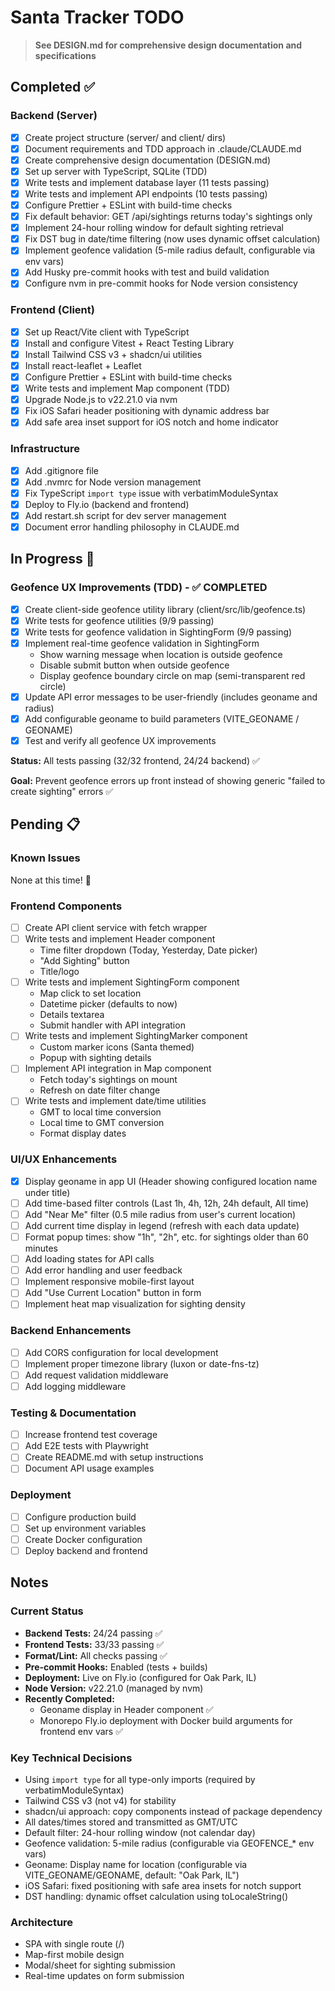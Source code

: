 # Santa Tracker TODO

> **See DESIGN.md for comprehensive design documentation and specifications**

## Completed ✅

### Backend (Server)

- [x] Create project structure (server/ and client/ dirs)
- [x] Document requirements and TDD approach in .claude/CLAUDE.md
- [x] Create comprehensive design documentation (DESIGN.md)
- [x] Set up server with TypeScript, SQLite (TDD)
- [x] Write tests and implement database layer (11 tests passing)
- [x] Write tests and implement API endpoints (10 tests passing)
- [x] Configure Prettier + ESLint with build-time checks
- [x] Fix default behavior: GET /api/sightings returns today's sightings only
- [x] Implement 24-hour rolling window for default sighting retrieval
- [x] Fix DST bug in date/time filtering (now uses dynamic offset calculation)
- [x] Implement geofence validation (5-mile radius default, configurable via env vars)
- [x] Add Husky pre-commit hooks with test and build validation
- [x] Configure nvm in pre-commit hooks for Node version consistency

### Frontend (Client)

- [x] Set up React/Vite client with TypeScript
- [x] Install and configure Vitest + React Testing Library
- [x] Install Tailwind CSS v3 + shadcn/ui utilities
- [x] Install react-leaflet + Leaflet
- [x] Configure Prettier + ESLint with build-time checks
- [x] Write tests and implement Map component (TDD)
- [x] Upgrade Node.js to v22.21.0 via nvm
- [x] Fix iOS Safari header positioning with dynamic address bar
- [x] Add safe area inset support for iOS notch and home indicator

### Infrastructure

- [x] Add .gitignore file
- [x] Add .nvmrc for Node version management
- [x] Fix TypeScript `import type` issue with verbatimModuleSyntax
- [x] Deploy to Fly.io (backend and frontend)
- [x] Add restart.sh script for dev server management
- [x] Document error handling philosophy in CLAUDE.md

## In Progress 🚧

### Geofence UX Improvements (TDD) - ✅ COMPLETED
- [x] Create client-side geofence utility library (client/src/lib/geofence.ts)
- [x] Write tests for geofence utilities (9/9 passing)
- [x] Write tests for geofence validation in SightingForm (9/9 passing)
- [x] Implement real-time geofence validation in SightingForm
  - Show warning message when location is outside geofence
  - Disable submit button when outside geofence
  - Display geofence boundary circle on map (semi-transparent red circle)
- [x] Update API error messages to be user-friendly (includes geoname and radius)
- [x] Add configurable geoname to build parameters (VITE_GEONAME / GEONAME)
- [x] Test and verify all geofence UX improvements

**Status:** All tests passing (32/32 frontend, 24/24 backend) ✅

**Goal:** Prevent geofence errors up front instead of showing generic "failed to create sighting" errors ✅

## Pending 📋

### Known Issues

None at this time! 🎉

### Frontend Components

- [ ] Create API client service with fetch wrapper
- [ ] Write tests and implement Header component
  - Time filter dropdown (Today, Yesterday, Date picker)
  - "Add Sighting" button
  - Title/logo
- [ ] Write tests and implement SightingForm component
  - Map click to set location
  - Datetime picker (defaults to now)
  - Details textarea
  - Submit handler with API integration
- [ ] Write tests and implement SightingMarker component
  - Custom marker icons (Santa themed)
  - Popup with sighting details
- [ ] Implement API integration in Map component
  - Fetch today's sightings on mount
  - Refresh on date filter change
- [ ] Write tests and implement date/time utilities
  - GMT to local time conversion
  - Local time to GMT conversion
  - Format display dates

### UI/UX Enhancements

- [x] Display geoname in app UI (Header showing configured location name under title)
- [ ] Add time-based filter controls (Last 1h, 4h, 12h, 24h default, All time)
- [ ] Add "Near Me" filter (0.5 mile radius from user's current location)
- [ ] Add current time display in legend (refresh with each data update)
- [ ] Format popup times: show "1h", "2h", etc. for sightings older than 60 minutes
- [ ] Add loading states for API calls
- [ ] Add error handling and user feedback
- [ ] Implement responsive mobile-first layout
- [ ] Add "Use Current Location" button in form
- [ ] Implement heat map visualization for sighting density

### Backend Enhancements

- [ ] Add CORS configuration for local development
- [ ] Implement proper timezone library (luxon or date-fns-tz)
- [ ] Add request validation middleware
- [ ] Add logging middleware

### Testing & Documentation

- [ ] Increase frontend test coverage
- [ ] Add E2E tests with Playwright
- [ ] Create README.md with setup instructions
- [ ] Document API usage examples

### Deployment

- [ ] Configure production build
- [ ] Set up environment variables
- [ ] Create Docker configuration
- [ ] Deploy backend and frontend

## Notes

### Current Status

- **Backend Tests:** 24/24 passing ✅
- **Frontend Tests:** 33/33 passing ✅
- **Format/Lint:** All checks passing ✅
- **Pre-commit Hooks:** Enabled (tests + builds)
- **Deployment:** Live on Fly.io (configured for Oak Park, IL)
- **Node Version:** v22.21.0 (managed by nvm)
- **Recently Completed:**
  - Geoname display in Header component ✅
  - Monorepo Fly.io deployment with Docker build arguments for frontend env vars ✅

### Key Technical Decisions

- Using `import type` for all type-only imports (required by verbatimModuleSyntax)
- Tailwind CSS v3 (not v4) for stability
- shadcn/ui approach: copy components instead of package dependency
- All dates/times stored and transmitted as GMT/UTC
- Default filter: 24-hour rolling window (not calendar day)
- Geofence validation: 5-mile radius (configurable via GEOFENCE_* env vars)
- Geoname: Display name for location (configurable via VITE_GEONAME/GEONAME, default: "Oak Park, IL")
- iOS Safari: fixed positioning with safe area insets for notch support
- DST handling: dynamic offset calculation using toLocaleString()

### Architecture

- SPA with single route (/)
- Map-first mobile design
- Modal/sheet for sighting submission
- Real-time updates on form submission
